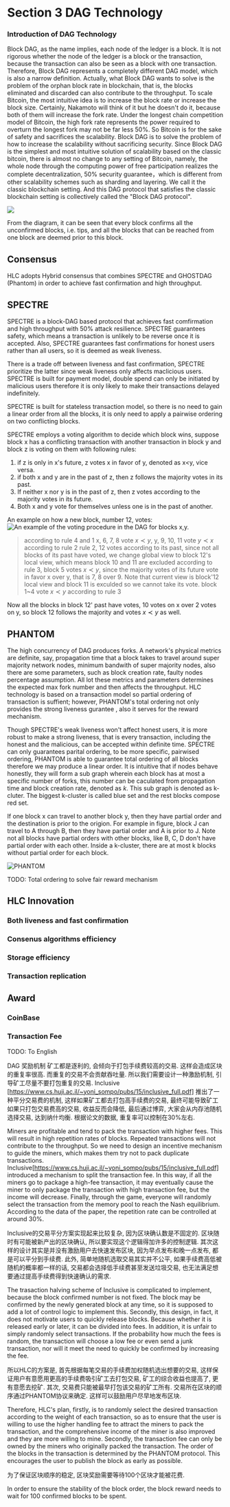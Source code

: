 
# Section 3 DAG Technology
### Introduction of DAG Technology

Block DAG, as the name implies, each node of the ledger is a block. It is not rigorous whether the node of the ledger is a block or the transaction, because the transaction can also be seen as a block with one transaction. Therefore, Block DAG represents a completely different DAG model, which is also a narrow definition. Actually, what Block DAG wants to solve is the problem of the orphan block rate in blockchain, that is, the blocks eliminated and discarded can also contribute to the throughput. To scale Bitcoin, the most intuitive idea is to increase the block rate or increase the block size. Certainly, Nakamoto will think of it but he doesn't do it, because both of them will increase the fork rate. Under the longest chain competition model of Bitcoin, the high fork rate represents the power required to overturn the longest fork may not be far less 50%. So Bitcoin is for the sake of safety and sacrifices the scalability. Block DAG is to solve the problem of how to increase the scalability without sacrificing security. Since Block DAG is the simplest and most intuitive solution of scalability based on the classic bitcoin, there is almost no change to any setting of Bitcoin, namely, the whole node through the computing power of free participation realizes the complete decentralization, 50% security guarantee，which is different from other scalability schemes such as sharding and layering. We call it the classic blockchain setting. And this DAG protocol that satisfies the classic blockchain setting is collectively called the "Block DAG protocol".  

![](https://cdn-images-1.medium.com/max/1600/1*AIn97mEZKvgcrZn8SmXRzw.png)

From the diagram, it can be seen that every block confirms all the unconfirmed blocks, i.e. tips, and all the blocks that can be reached from one block are deemed prior to this block.

## Consensus
HLC adopts Hybrid consensus that combines SPECTRE and GHOSTDAG (Phantom) in order to achieve fast confirmation and  high throughput. 

## SPECTRE  

SPECTRE is a block-DAG based protocol  that achieves fast comfirmation and high throughput with 50% attack resilience.  SPECTRE guarantees safety, which means  a transaction is unlikely to be reverse once it is accepted. Also, SPECTRE guarantees fast confirmations for honest users rather than all users, so it is deemed as weak liveness.

There is a trade off between liveness and fast confirmation, SPECTRE prioritize the latter since weak liveness only affects maclicious users. SPECTRE is built for payment model,  double spend can only be initiated by malicious users therefore it is only  likely to make their transactions delayed indefinitely.

SPECTRE is built for stateless transaction model, so there is no need to gain a linear order from all the blocks, it is only need to  apply a pairwise ordering on two conflicting blocks. 

SPECTRE employs a voting algorithm to decide which block wins, suppose block x has a conflicting transaction with another transaction in block y and block z is voting on them with following rules:

1. if z is only in x's future, z votes x in favor of y, denoted as x<y, vice versa.
2. if both x and y are in the past of z, then z follows the majority votes in its past.
3. If neither x nor y is in the past of z, then z votes according to the  majority votes in its future.
4. Both x and y vote for themselves unless one is in the past of another.


An example on how a new block, number 12, votes:
![An example of the voting procedure in the DAG for blocks x,y.](https://cdn-images-1.medium.com/max/1600/1*q82YuxF11M7LnxWWEkQzUw.png)


>  according to rule 4 and 1 x, 6, 7, 8 vote $x \prec y$, y, 9, 10, 11 vote $y \prec x$
> according to rule 2 rule 2, 12 votes according to its past, since not all blocks of its past have voted,  we change global view to block 12's local view, which means block 10 and 11 are excluded
> according to rule 3, block 5 votes $x \prec y$, since the majority votes of its future vote in favor x over y, that is  7, 8 over 9.  Note that current view is block'12 local view and block 11 is exculded so we cannot take its vote.
> block 1~4 vote $x \prec y$ according to rule 3

Now all the blocks in block 12' past have votes, 10 votes on x over 2 votes on y, so block 12 follows the majority and votes $x \prec y$ as well.

## PHANTOM

The high concurrency of DAG produces forks. A network's physical metrics are definite, say, propagation time that a block takes to travel around super majority network nodes, minimum bandwith of super majority nodes, also there are some parameters, such as block creation rate, faulty nodes percentage assumption. All lot these metrics and parameters determines the expected max fork number and then affects the throughput. HLC technology is based on a transaction model so partial ordering of transaction is suffient; however, PHANTOM's total ordering not only provides the strong liveness gurantee , also it serves for the reward mechanism. 

Though SPECTRE's weak liveness won't affect honest users, it is more robust to make a strong liveness, that is every transaction, including the honest and the malicious,  can be accepted within definite time. SPECTRE can only guarantees parital ordering, to be more specific, pairwised ordering, PHANTOM is able to guarantee total ordering of all  blocks therefore we may produce a linear order. It is intuitive that if  nodes behave honestly, they will form a sub graph wherein each block has at most a specific number of forks, this number can be caculated from propagation time and block creation rate, denoted as $k$. This sub graph is denoted as k-cluter.  The biggest k-cluster is called  blue set and the rest blocks compose red set.

If one block x can travel to another block y, then they have partial order and the destination is prior to the origion. For example in figure, block J can travel to A through B, then they have partial order and A is prior to J. Note not all blocks have partial orders with other blocks, like B, C, D don't have partial order with each other. Inside a k-cluster, there are at most k blocks without partial order for each block. 
 
![PHANTOM](https://cdn-images-1.medium.com/max/1200/1*bjxmg-HgBF7I_0YmkEpoHg.png)

TODO: Total ordering to solve fair reward mechanism

## HLC Innovation
### Both liveness and fast confirmation
### Consenus algorithms efficiency
### Storage efficiency
### Transaction replication

## Award
### CoinBase
### Transaction Fee
TODO: To English

DAG 奖励机制
矿工都是逐利的, 会倾向于打包手续费较高的交易. 这样会造成区块的重复率很高. 而重复的交易不会贡献吞吐量. 所以我们需要设计一种激励机制, 引导矿工尽量不要打包重复的交易. Inclusive [https://www.cs.huji.ac.il/~yoni_sompo/pubs/15/inclusive_full.pdf] 推出了一种平分交易费的机制, 这样如果矿工都去打包高手续费的交易, 最终可能导致矿工如果只打包交易费高的交易, 收益反而会降低, 最后通过博弈, 大家会从内存池随机选择交易, 达到纳什均衡. 根据论文的数据, 重复率可以控制在30%左右.  

Miners are profitable and tend to pack the transaction with higher fees. This will result in high repetition rates of blocks. Repeated transactions will not contribute to the throughput. So we need to design an incentive mechanism to guide the miners, which makes them try not to pack duplicate transactions. Inclusive[https://www.cs.huji.ac.il/~yoni_sompo/pubs/15/inclusive_full.pdf] introduced a mechanism to split the transaction fee. In this way, if all the miners go to package a high-fee transaction, it may eventually cause the miner to only package the transaction with high transaction fee, but the income will decrease. Finally, through the game, everyone will randomly select the transaction from the memory pool to reach the Nash equilibrium. According to the data of the paper, the repetition rate can be controlled at around 30%.
 
Inclusive的交易平分方案实现起来比较复杂, 因为区块确认数是不固定的. 区块随时有可能被新产出的区块确认, 所以要实现这个逻辑得加许多的控制逻辑. 其次这样的设计其实是并没有激励用户去快速发布区块, 因为早点发布和晚一点发布, 都是可以平分到手续费. 此外, 简单地随机选取交易其实并不公平, 如果手续费高低被随机的概率都一样的话, 交易都会选择低手续费甚至发送垃圾交易, 也无法满足想要通过提高手续费得到快速确认的需求.  

The trasaction halving scheme of Inclusive is complicated to implement, because the block confirmed number is not fixed. The block may be confirmed by the newly generated block at any time, so it is supposed to add a lot of control logic to implement this. Secondly, this design, in fact, it does not motivate users to quickly release blocks. Because whether it is released early or later, it can be divided into fees. In addition, it is unfair to simply randomly select transactions. If the probability how much the fees is random, the transaction will choose a low fee or even send a junk transaction, nor will it meet the need to quickly be confirmed by increasing the fee.

所以HLC的方案是, 首先根据每笔交易的手续费加权随机选出想要的交易, 这样保证用户有意愿用更高的手续费吸引矿工去打包交易, 矿工的综合收益也提高了, 更有意愿去挖矿. 其次, 交易费只能被最早打包该交易的矿工所有. 交易所在区块的顺序通过PHANTOM协议来确定. 这样可以鼓励用户尽早地发布区块.

Therefore, HLC's plan, firstly, is to randomly select the desired transaction according to the weight of each transaction, so as to ensure that the user is willing to use the higher handling fee to attract the miners to pack the transaction, and the comprehensive income of the miner is also improved and they are more willing to mine. Secondly, the transaction fee can only be owned by the miners who originally packed the transaction. The order of the blocks in the transaction is determined by the PHANTOM protocol. This encourages the user to publish the block as early as possible.

为了保证区块顺序的稳定, 区块奖励需要等待100个区块才能被花费.   

In order to ensure the stability of the block order, the block reward needs to wait for 100 confirmed blocks to be spent.
 
